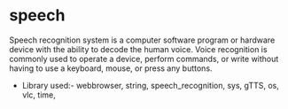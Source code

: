 # speech
Speech recognition system
 is a computer software program or hardware device with the ability to decode the human voice. Voice recognition is commonly used to operate a device, perform commands, or write without having to use a keyboard, mouse, or press any buttons.

* Library used:-
webbrowser,
string,
speech_recognition,
sys,
gTTS,
os,
vlc,
time, 
